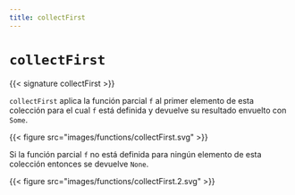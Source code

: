 ```yaml
---
title: collectFirst
---
```


# `collectFirst`

{{< signature collectFirst >}}

`collectFirst` aplica la función parcial `f` al primer elemento de esta colección para el cual `f` está definida y devuelve su resultado envuelto con `Some`.

{{< figure src="images/functions/collectFirst.svg" >}}

Si la función parcial `f` no está definida para ningún elemento de esta colección entonces se devuelve `None`.

{{< figure src="images/functions/collectFirst.2.svg" >}}
